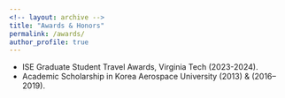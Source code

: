 ```yaml
---
<!-- layout: archive -->
title: "Awards & Honors"
permalink: /awards/
author_profile: true
---
```

*  ISE Graduate Student Travel Awards, Virginia Tech (2023-2024).
*  Academic Scholarship in Korea Aerospace University (2013) & (2016–2019).
